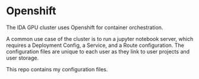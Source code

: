 # Openshift

The IDA GPU cluster uses Openshift for container orchestration.

A common use case of the cluster is to run a jupyter notebook server, which requires a Deployment Config, a Service, and a Route configuration. The configuration files are unique to each user as they link to user projects and user storage. 

This repo contains my configuration files.

